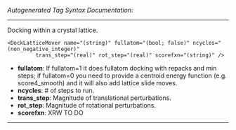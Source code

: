 _Autogenerated Tag Syntax Documentation:_

---
Docking within a crystal lattice.

```
<DockLatticeMover name="(string)" fullatom="(bool; false)" ncycles="(non_negative_integer)"
         trans_step="(real)" rot_step="(real)" scorefxn="(string)" />
```

-   **fullatom**: If fullatom=1 it does fullatom docking with repacks and min steps; if fullatom=0 you need to provide a centroid energy function (e.g. score4_smooth) and it will also add lattice slide moves.
-   **ncycles**: # of steps to run.
-   **trans_step**: Magnitude of translational perturbations.
-   **rot_step**: Magnitude of rotational perturbations.
-   **scorefxn**: XRW TO DO

---
